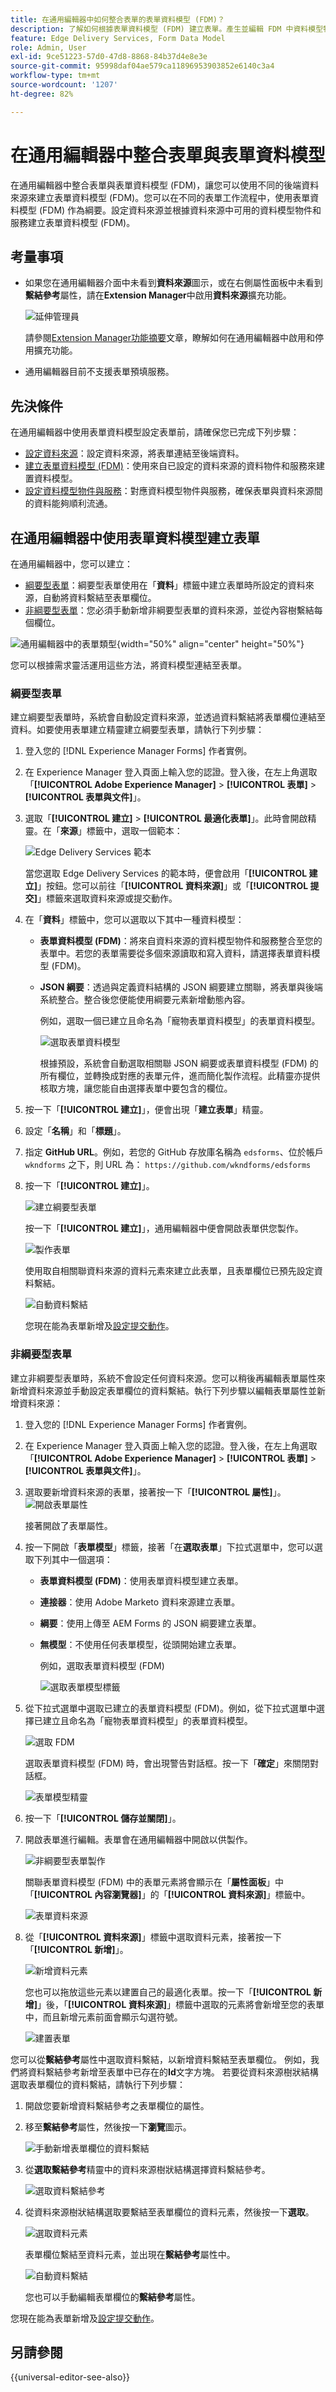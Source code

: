 ```yaml
---
title: 在通用編輯器中如何整合表單的表單資料模型 (FDM)？
description: 了解如何根據表單資料模型 (FDM) 建立表單。產生並編輯 FDM 中資料模型物件的樣本資料。
feature: Edge Delivery Services, Form Data Model
role: Admin, User
exl-id: 9ce51223-57d0-47d8-8868-84b37d4e8e3e
source-git-commit: 95998daf04ae579ca11896953903852e6140c3a4
workflow-type: tm+mt
source-wordcount: '1207'
ht-degree: 82%

---
```


# 在通用編輯器中整合表單與表單資料模型

在通用編輯器中整合表單與表單資料模型 (FDM)，讓您可以使用不同的後端資料來源來建立表單資料模型 (FDM)。您可以在不同的表單工作流程中，使用表單資料模型 (FDM) 作為綱要。設定資料來源並根據資料來源中可用的資料模型物件和服務建立表單資料模型 (FDM)。

## 考量事項

* 如果您在通用編輯器介面中未看到&#x200B;**資料來源**&#x200B;圖示，或在右側屬性面板中未看到&#x200B;**繫結參考**&#x200B;屬性，請在&#x200B;**Extension Manager**&#x200B;中啟用&#x200B;**資料來源**&#x200B;擴充功能。

  ![延伸管理員](/help/edge/docs/forms/universal-editor/assets/extension-manager.png)

  請參閱[Extension Manager功能摘要](https://developer.adobe.com/uix/docs/extension-manager/feature-highlights/#enablingdisabling-extensions)文章，瞭解如何在通用編輯器中啟用和停用擴充功能。

* 通用編輯器目前不支援表單預填服務。

## 先決條件

在通用編輯器中使用表單資料模型設定表單前，請確保您已完成下列步驟：

* [設定資料來源](/help/forms/configure-data-sources.md)：設定資料來源，將表單連結至後端資料。
* [建立表單資料模型 (FDM)](/help/forms/create-form-data-models.md)：使用來自已設定的資料來源的資料物件和服務來建置資料模型。
* [設定資料模型物件與服務](/help/forms/work-with-form-data-model.md)：對應資料模型物件與服務，確保表單與資料來源間的資料能夠順利流通。

## 在通用編輯器中使用表單資料模型建立表單

在通用編輯器中，您可以建立：

* [綱要型表單](#schema-based-form)：綱要型表單使用在「**資料**」標籤中建立表單時所設定的資料來源，自動將資料繫結至表單欄位。
* [非綱要型表單](#non-schema-based-form)：您必須手動新增非綱要型表單的資料來源，並從內容樹繫結每個欄位。

![通用編輯器中的表單類型](/help/edge/docs/forms/universal-editor/assets/form-types.png){width="50%" align="center" height="50%"}

您可以根據需求靈活運用這些方法，將資料模型連結至表單。

### 綱要型表單

建立綱要型表單時，系統會自動設定資料來源，並透過資料繫結將表單欄位連結至資料。如要使用表單建立精靈建立綱要型表單，請執行下列步驟：

1. 登入您的 [!DNL Experience Manager Forms] 作者實例。
1. 在 Experience Manager 登入頁面上輸入您的認證。登入後，在左上角選取「**[!UICONTROL Adobe Experience Manager]** > **[!UICONTROL 表單]** > **[!UICONTROL 表單與文件]**」。
1. 選取「**[!UICONTROL 建立]**  > **[!UICONTROL 最適化表單]**」。此時會開啟精靈。在「**來源**」標籤中，選取一個範本：

   ![Edge Delivery Services 範本](/help/edge/assets/create-eds-forms.png)

   當您選取 Edge Delivery Services 的範本時，便會啟用「**[!UICONTROL 建立]**」按鈕。您可以前往「**[!UICONTROL 資料來源]**」或「**[!UICONTROL 提交]**」標籤來選取資料來源或提交動作。

1. 在「**資料**」標籤中，您可以選取以下其中一種資料模型：

   * **表單資料模型 (FDM)**：將來自資料來源的資料模型物件和服務整合至您的表單中。若您的表單需要從多個來源讀取和寫入資料，請選擇表單資料模型 (FDM)。

   * **JSON 綱要**：透過與定義資料結構的 JSON 綱要建立關聯，將表單與後端系統整合。整合後您便能使用綱要元素新增動態內容。

     例如，選取一個已建立且命名為「寵物表單資料模型」的表單資料模型。

     ![選取表單資料模型](/help/edge/docs/forms/universal-editor/assets/select-petstore-form-data-model.png)


     根據預設，系統會自動選取相關聯 JSON 綱要或表單資料模型 (FDM) 的所有欄位，並轉換成對應的表單元件，進而簡化製作流程。此精靈亦提供核取方塊，讓您能自由選擇表單中要包含的欄位。

1. 按一下「**[!UICONTROL 建立]**」，便會出現「**建立表單**」精靈。
1. 設定「**名稱**」和「**標題**」。
1. 指定 **GitHub URL**。例如，若您的 GitHub 存放庫名稱為 `edsforms`、位於帳戶 `wkndforms` 之下，則 URL 為：
   `https://github.com/wkndforms/edsforms`
1. 按一下「**[!UICONTROL 建立]**」。

   ![建立綱要型表單](/help/edge/docs/forms/universal-editor/assets/create-schema-based-form.png)

   按一下「**[!UICONTROL 建立]**」，通用編輯器中便會開啟表單供您製作。

   ![製作表單](/help/edge/docs/forms/universal-editor/assets/schema-based-form-in-ue.png)

   使用取自相關聯資料來源的資料元素來建立此表單，且表單欄位已預先設定資料繫結。

   ![自動資料繫結](/help/edge/docs/forms/universal-editor/assets/schema-based-form-data-binding.png)

   您現在能為表單新增及[設定提交動作](/help/edge/docs/forms/universal-editor/submit-action.md)。

### 非綱要型表單

建立非綱要型表單時，系統不會設定任何資料來源。您可以稍後再編輯表單屬性來新增資料來源並手動設定表單欄位的資料繫結。執行下列步驟以編輯表單屬性並新增資料來源：

1. 登入您的 [!DNL Experience Manager Forms] 作者實例。
1. 在 Experience Manager 登入頁面上輸入您的認證。登入後，在左上角選取「**[!UICONTROL Adobe Experience Manager]** > **[!UICONTROL 表單]** > **[!UICONTROL 表單與文件]**」。
1. 選取要新增資料來源的表單，接著按一下「**[!UICONTROL 屬性]**」。
   ![開啟表單屬性](/help/edge/docs/forms/universal-editor/assets/non-schema-based-edit-properties.png)

   接著開啟了表單屬性。
1. 按一下開啟「**表單模型**」標籤，接著「在&#x200B;**選取表單**」下拉式選單中，您可以選取下列其中一個選項：

   * **表單資料模型 (FDM)**：使用表單資料模型建立表單。
   * **連接器**：使用 Adobe Marketo 資料來源建立表單。
   * **綱要**：使用上傳至 AEM Forms 的 JSON 綱要建立表單。
   * **無模型**：不使用任何表單模型，從頭開始建立表單。

     例如，選取表單資料模型 (FDM)

     ![選取表單模型標籤](/help/edge/docs/forms/universal-editor/assets/select-form-model.png)

1. 從下拉式選單中選取已建立的表單資料模型 (FDM)。例如，從下拉式選單中選擇已建立且命名為「寵物表單資料模型」的表單資料模型。

   ![選取 FDM](/help/edge/docs/forms/universal-editor/assets/select-fdm.png)

   選取表單資料模型 (FDM) 時，會出現警告對話框。按一下「**確定**」來關閉對話框。

   ![表單模型精靈](/help/edge/docs/forms/universal-editor/assets/form-model-wizard.png)

1. 按一下「**[!UICONTROL 儲存並關閉]**」。
1. 開啟表單進行編輯。表單會在通用編輯器中開啟以供製作。

   ![非綱要型表單製作](/help/edge/docs/forms/universal-editor/assets/non-schema-form-authoring.png)

   關聯表單資料模型 (FDM) 中的表單元素將會顯示在「**屬性面板**」中「**[!UICONTROL 內容瀏覽器]**」的「**[!UICONTROL 資料來源]**」標籤中。

   ![表單資料來源](/help/edge/docs/forms/universal-editor/assets/non-schema-data-source.png)

1. 從「**[!UICONTROL 資料來源]**」標籤中選取資料元素，接著按一下「**[!UICONTROL 新增]**」。

   ![新增資料元素](/help/edge/docs/forms/universal-editor/assets/non-schema-add-data-element.png)

   您也可以拖放這些元素以建置自己的最適化表單。按一下「**[!UICONTROL 新增]**」後，「**[!UICONTROL 資料來源]**」標籤中選取的元素將會新增至您的表單中，而且新增元素前面會顯示勾選符號。

   ![建置表單](/help/edge/docs/forms/universal-editor/assets/non-schema-form.png)

您可以從&#x200B;**繫結參考**&#x200B;屬性中選取資料繫結，以新增資料繫結至表單欄位。 例如，我們將資料繫結參考新增至表單中已存在的&#x200B;**Id**文字方塊。
若要從資料來源樹狀結構選取表單欄位的資料繫結，請執行下列步驟：

1. 開啟您要新增資料繫結參考之表單欄位的屬性。
1. 移至&#x200B;**繫結參考**&#x200B;屬性，然後按一下&#x200B;**瀏覽**&#x200B;圖示。

   ![手動新增表單欄位的資料繫結](/help/edge/docs/forms/universal-editor/assets/non-schema-add-data-binding.png)

1. 從&#x200B;**選取繫結參考**&#x200B;精靈中的資料來源樹狀結構選擇資料繫結參考。

   ![選取資料繫結參考](/help/edge/docs/forms/universal-editor/assets/select-bind-reference.png)

1. 從資料來源樹狀結構選取要繫結至表單欄位的資料元素，然後按一下&#x200B;**選取**。

   ![選取資料元素](/help/edge/docs/forms/universal-editor/assets/select-data-element.png)

   表單欄位繫結至資料元素，並出現在&#x200B;**繫結參考**&#x200B;屬性中。

   ![自動資料繫結](/help/edge/docs/forms/universal-editor/assets/schema-based-form-data-binding.png)

   您也可以手動編輯表單欄位的&#x200B;**繫結參考**&#x200B;屬性。

您現在能為表單新增及[設定提交動作](/help/edge/docs/forms/universal-editor/submit-action.md)。

## 另請參閱

{{universal-editor-see-also}}
